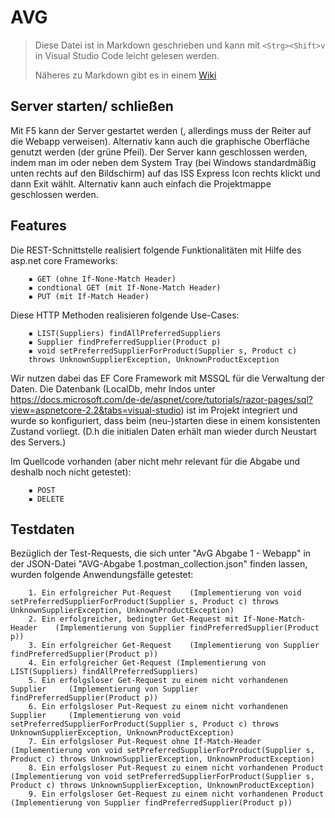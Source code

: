 # AVG
> Diese Datei ist in Markdown geschrieben und kann mit `<Strg><Shift>v` in
> Visual Studio Code leicht gelesen werden.
>
> Näheres zu Markdown gibt es in einem [Wiki](https://github.com/adam-p/markdown-here/wiki/Markdown-Cheatsheet)
## Server starten/ schließen
Mit <strg> F5 kann der Server gestartet werden (, allerdings muss der Reiter auf die Webapp verweisen).
Alternativ kann auch die graphische Oberfläche genutzt werden (der grüne Pfeil).
Der Server kann geschlossen werden, indem man im oder neben dem System Tray (bei Windows standardmäßig unten rechts auf den Bildschirm) 
auf das ISS Express Icon rechts klickt und dann Exit wählt. Alternativ kann auch einfach die Projektmappe geschlossen werden.

## Features
Die REST-Schnittstelle realisiert folgende Funktionalitäten mit Hilfe des asp.net core Frameworks:
```
	▪ GET (ohne If-None-Match Header)
	▪ condtional GET (mit If-None-Match Header)
	▪ PUT (mit If-Match Header)
```
Diese HTTP Methoden realisieren folgende Use-Cases:
```
	▪ LIST(Suppliers) findAllPreferredSuppliers
	▪ Supplier findPreferredSupplier(Product p)
	▪ void setPreferredSupplierForProduct(Supplier s, Product c)
	throws UnknownSupplierException, UnknownProductException
```  
Wir nutzen dabei das EF Core Framework mit MSSQL für die Verwaltung der Daten.
Die Datenbank (LocalDb, mehr Indos unter https://docs.microsoft.com/de-de/aspnet/core/tutorials/razor-pages/sql?view=aspnetcore-2.2&tabs=visual-studio) 
ist im Projekt integriert und wurde so konfiguriert, dass beim (neu-)starten diese in einem konsistenten Zustand vorliegt.
(D.h die initialen Daten erhält man wieder durch Neustart des Servers.) 

Im Quellcode vorhanden (aber nicht mehr relevant für die Abgabe und deshalb noch nicht getestet): 
```
	▪ POST
	▪ DELETE
```
## Testdaten
Bezüglich der Test-Requests, die sich unter "AvG Abgabe 1 - Webapp" in der JSON-Datei "AVG-Abgabe 1.postman_collection.json" finden lassen, 
wurden folgende Anwendungsfälle getestet:
```
	1. Ein erfolgreicher Put-Request 	(Implementierung von void setPreferredSupplierForProduct(Supplier s, Product c) throws UnknownSupplierException, UnknownProductException)
	2. Ein erfolgreicher, bedingter Get-Request mit If-None-Match-Header	(Implementierung von Supplier findPreferredSupplier(Product p))
	3. Ein erfolgreicher Get-Request	(Implementierung von Supplier findPreferredSupplier(Product p))
	4. Ein erfolgreicher Get-Request (Implementierung von LIST(Suppliers) findAllPreferredSuppliers)
	5. Ein erfolgsloser Get-Request zu einem nicht vorhandenen Supplier		(Implementierung von Supplier findPreferredSupplier(Product p))
	6. Ein erfolgsloser Put-Request zu einem nicht vorhandenen Supplier 	(Implementierung von void setPreferredSupplierForProduct(Supplier s, Product c) throws UnknownSupplierException, UnknownProductException)
	7. Ein erfolgsloser Put-Request ohne If-Match-Header	(Implementierung von void setPreferredSupplierForProduct(Supplier s, Product c) throws UnknownSupplierException, UnknownProductException)
	8. Ein erfolgsloser Put-Request zu einem nicht vorhandenen Product	(Implementierung von void setPreferredSupplierForProduct(Supplier s, Product c) throws UnknownSupplierException, UnknownProductException)
	9. Ein erfolgsloser Get-Request zu einem nicht vorhandenen Product	(Implementierung von Supplier findPreferredSupplier(Product p))
```